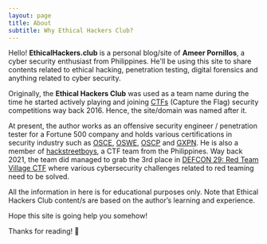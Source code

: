 ```yaml
---
layout: page
title: About
subtitle: Why Ethical Hackers Club?
---
```


Hello! **EthicalHackers.club** is a personal blog/site of **Ameer Pornillos**, a cyber security enthusiast from Philippines. He'll be using this site to share contents related to ethical hacking, penetration testing, digital forensics and anything related to cyber security.

Originally, the **Ethical Hackers Club** was used as a team name during the time he started actively playing and joining [CTFs](https://ctftime.org/team/32092) (Capture the Flag) security competitions way back 2016. Hence, the site/domain was named after it.

At present, the author works as an offensive security engineer / penetration tester for a Fortune 500 company and holds various certifications in security industry such as [OSCE](https://www.youracclaim.com/badges/c005e433-d716-44a2-a157-8e1a522d657c), [OSWE](https://www.youracclaim.com/badges/9495f7da-cf4a-49b4-bcc2-62d29c3c7588), [OSCP](https://www.youracclaim.com/badges/b25903e3-221d-4f55-886c-70eaac04b7e9) and [GXPN](https://www.giac.org/certified-professional/Ameer-Pornillos/214237). He is also a member of [hackstreetboys](https://ctftime.org/team/43377), a CTF team from the Philippines. Way back 2021, the team did managed to grab the 3rd place in [DEFCON 29: Red Team Village CTF](https://youtu.be/EpeO_wJ0JCI?feature=shared&t=9220) where various cybersecurity challenges related to red teaming need to be solved.

All the information in here is for educational purposes only. Note that Ethical Hackers Club content/s are based on the author’s learning and experience.

Hope this site is going help you somehow!

Thanks for reading! 👋
